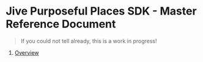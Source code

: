 # Jive Purposeful Places SDK - Master Reference Document

> If you could not tell already, this is a work in progress!

1. [Overview](overview.md)
